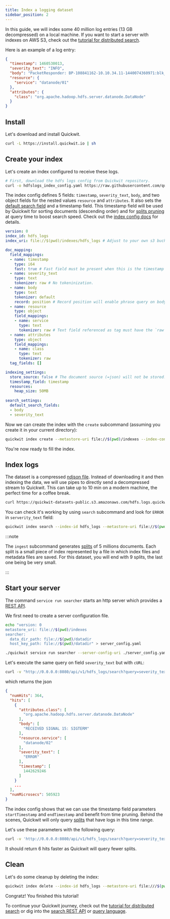 ```yaml
---
title: Index a logging dataset
sidebar_position: 2
---
```



In this guide, we will index some 40 million log entries (13 GB decompressed) on a local machine. If you want
to start a server with indexes on AWS S3, check out the [tutorial for distributed search](tutorial-hdfs-logs-distributed-search-aws-s3.md).


Here is an example of a log entry:
```json
{
  "timestamp": 1460530013,
  "severity_text": "INFO",
  "body": "PacketResponder: BP-108841162-10.10.34.11-1440074360971:blk_1074072698_331874, type=HAS_DOWNSTREAM_IN_PIPELINE terminating",
  "resource": {
    "service": "datanode/01"
  },
  "attributes": {
    "class": "org.apache.hadoop.hdfs.server.datanode.DataNode"
  }
}
```


## Install

Let's download and install Quickwit.

```bash
curl -L https://install.quickwit.io | sh
```

## Create your index

Let's create an index configured to receive these logs.

```bash
# First, download the hdfs logs config from Quickwit repository.
curl -o hdfslogs_index_config.yaml https://raw.githubusercontent.com/quickwit-inc/quickwit/main/examples/index_configs/hdfslogs_index_config.yaml
```

The index config defines 5 fields: `timestamp`, `severity_text`, `body`, and two object fields
for the nested values `resource` and `attributes`. 
It also sets the [default search field](../reference/index-config.md) and a timestamp field. 
This timestamp field will be used by Quickwit for sorting documents (descending order) and for [splits pruning](../overview/architecture.md) at query time to boost search speed. Check out the [index config docs](../reference/index-config.md) for details.


```yaml title="hdfslogs_index_config.yaml"
version: 0
index_id: hdfs_logs
index_uri: file://$(pwd)/indexes/hdfs_logs # Adjust to your own s3 bucket

doc_mapping:
  field_mappings:
  - name: timestamp
    type: i64
    fast: true # Fast field must be present when this is the timestamp field.
  - name: severity_text
    type: text
    tokenizer: raw # No tokeninization.
  - name: body
    type: text
    tokenizer: default
    record: position # Record position will enable phrase query on body field.
  - name: resource
    type: object
    field_mappings:
    - name: service 
      type: text
      tokenizer: raw # Text field referenced as tag must have the `raw` tokenier.
  - name: attributes
    type: object
    field_mappings:
    - name: class
      type: text
      tokenizer: raw
  tag_fields: []

indexing_settings:
  store_source: false # The document source (=json) will not be stored.
  timestamp_field: timestamp
  resources:
    heap_size: 50MB
    
search_settings:
  default_search_fields:
  - body
  - severity_text
```

Now we can create the index with the `create` subcommand (assuming you create it in your current directory):

```bash
quickwit index create --metastore-uri file://$(pwd)/indexes --index-config-uri ./hdfslogs_index_config.json
```

You're now ready to fill the index.

## Index logs
The dataset is a compressed [ndjson file](https://quickwit-datasets-public.s3.amazonaws.com/hdfs.logs.quickwit.json.gz). Instead of downloading it and then indexing the data, we will use pipes to directly send a decompressed stream to Quickwit.
This can take up to 10 min on a modern machine, the perfect time for a coffee break.

```bash
curl https://quickwit-datasets-public.s3.amazonaws.com/hdfs.logs.quickwit.json.gz | gunzip | quickwit index ingest --index-id hdfs_logs --metastore-uri file://$(pwd)/indexes
```

You can check it's working by using `search` subcommand and look for `ERROR` in `serverity_text` field:
```bash
quickwit index search --index-id hdfs_logs --metastore-uri file://$(pwd)/indexes  --query "severity_text:ERROR"
```


:::note

The `ingest` subcommand generates [splits](../overview/architecture.md) of 5 millions documents. Each split is a small piece of index represented by a file in which index files and metadata files are saved. For this dataset, you will end with 9 splits, the last one being be very small.

:::


## Start your server

The command `service run searcher` starts an http server which provides a [REST API](../reference/search-api.md).

We first need to create a server configuration file. 

```bash
echo "version: 0
metastore_uri: file://$(pwd)/indexes
searcher:
  data_dir_path: file://$(pwd)/datadir
  host_key_path: file://$(pwd)/datadir" > server_config.yaml
```

```bash
./quickwit service run searcher --server-config-uri ./server_config.yaml
```

Let's execute the same query on field `severity_text` but with `cURL`:

```bash
curl -v "http://0.0.0.0:8080/api/v1/hdfs_logs/search?query=severity_text:ERROR"
```

which returns the json

```json
{
  "numHits": 364,
  "hits": [
    {
      "attributes.class": [
        "org.apache.hadoop.hdfs.server.datanode.DataNode"
      ],
      "body": [
        "RECEIVED SIGNAL 15: SIGTERM"
      ],
      "resource.service": [
        "datanode/02"
      ],
      "severity_text": [
        "ERROR"
      ],
      "timestamp": [
        1442629246
      ]
    }
    ...
  ],
  "numMicrosecs": 505923
}
```

The index config shows that we can use the timestamp field parameters `startTimestamp` and `endTimestamp` and benefit from time pruning. Behind the scenes, Quickwit will only query [splits](../overview/architecture.md) that have logs in this time range.

Let's use these parameters with the following query:

```bash
curl -v 'http://0.0.0.0:8080/api/v1/hdfs_logs/search?query=severity_text:ERROR&startTimestamp=1442834249&endTimestamp=1442900000'
```

It should return 6 hits faster as Quickwit will query fewer splits.

## Clean

Let's do some cleanup by deleting the index:

```bash
quickwit index delete --index-id hdfs_logs --metastore-uri file:///$(pwd)/indexes
```


Congratz! You finished this tutorial! 


To continue your Quickwit journey, check out the [tutorial for distributed search](tutorial-hdfs-logs-distributed-search-aws-s3.md) or dig into the [search REST API](../reference/search-api.md) or [query language](../reference/query-language.md).


